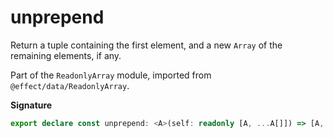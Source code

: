 # unprepend

Return a tuple containing the first element, and a new `Array` of the remaining elements, if any.

Part of the `ReadonlyArray` module, imported from `@effect/data/ReadonlyArray`.

**Signature**

```ts
export declare const unprepend: <A>(self: readonly [A, ...A[]]) => [A, A[]]
```
